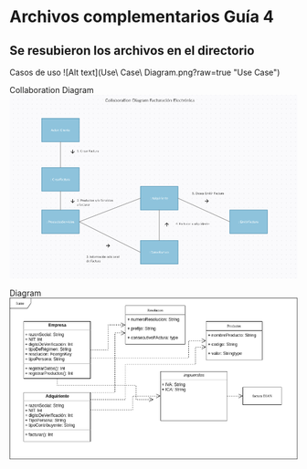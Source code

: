 # Archivos complementarios Guía 4
## Se resubieron los archivos en el directorio

Casos de uso
![Alt text](Use\ Case\ Diagram.png?raw=true "Use Case")

Collaboration Diagram
![Alt text](Collaboration_diagram.png?raw=true "Use Case")

Diagram
![Alt text](Diagrama.png?raw=true "Use Case")
